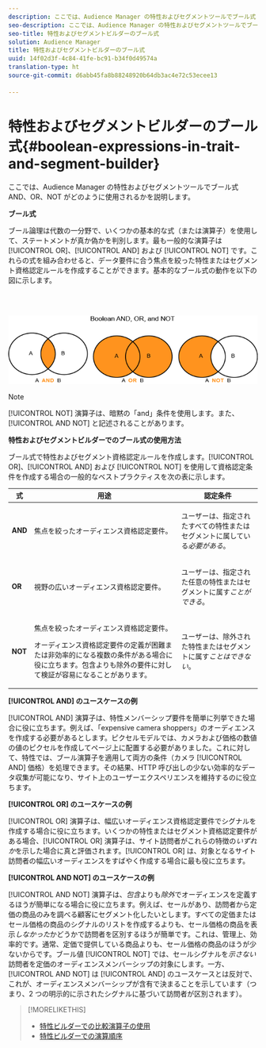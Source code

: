 ```yaml
---
description: ここでは、Audience Manager の特性およびセグメントツールでブール式 AND、OR、NOT がどのように使用されるかを説明します。
seo-description: ここでは、Audience Manager の特性およびセグメントツールでブール式 AND、OR、NOT がどのように使用されるかを説明します。
seo-title: 特性およびセグメントビルダーのブール式
solution: Audience Manager
title: 特性およびセグメントビルダーのブール式
uuid: 14f02d3f-4c84-41fe-bc91-b34f0d49574a
translation-type: ht
source-git-commit: d6abb45fa8b88248920b64db3ac4e72c53ecee13

---
```



# 特性およびセグメントビルダーのブール式{#boolean-expressions-in-trait-and-segment-builder}

ここでは、Audience Manager の特性およびセグメントツールでブール式 AND、OR、NOT がどのように使用されるかを説明します。

<!-- 

c_tb_boolean.xml

 -->

**ブール式**

ブール論理は代数の一分野で、いくつかの基本的な式（または演算子）を使用して、ステートメントが真か偽かを判別します。最も一般的な演算子は [!UICONTROL OR]、[!UICONTROL AND] および [!UICONTROL NOT] です。これらの式を組み合わせると、データ要件に合う焦点を絞った特性またはセグメント資格認定ルールを作成することができます。基本的なブール式の動作を以下の図に示します。

<br> 

![](assets/BooleanOverview_small.png)

>[!NOTE]
>
>[!UICONTROL NOT] 演算子は、暗黙の「and」条件を使用します。また、[!UICONTROL AND NOT] と記述されることがあります。

**特性およびセグメントビルダーでのブール式の使用方法**

ブール式で特性およびセグメント資格認定ルールを作成します。[!UICONTROL OR]、[!UICONTROL AND] および [!UICONTROL NOT] を使用して資格認定条件を作成する場合の一般的なベストプラクティスを次の表に示します。

<table id="table_C762872C98F54C4A86A2F1C840A86657"> 
 <thead> 
  <tr> 
   <th colname="col1" class="entry"> 式 </th> 
   <th colname="col2" class="entry"> 用途 </th> 
   <th colname="col3" class="entry"> 認定条件 </th> 
  </tr>
 </thead>
 <tbody> 
  <tr> 
   <td colname="col1"> <p><b><span class="wintitle"> AND</span></b> </p> </td> 
   <td colname="col2"> <p>焦点を絞ったオーディエンス資格認定要件。 </p> </td> 
   <td colname="col3"> <p>ユーザーは、指定されたすべての特性またはセグメントに属している<i>必要がある</i>。 </p> </td> 
  </tr> 
  <tr> 
   <td colname="col1"> <p><b><span class="wintitle"> OR</span></b> </p> </td> 
   <td colname="col2"> <p>視野の広いオーディエンス資格認定要件。 </p> </td> 
   <td colname="col3"> <p>ユーザーは、指定された任意の特性またはセグメントに属す<i>ことができる</i>。 </p> </td> 
  </tr> 
  <tr> 
   <td colname="col1"> <p><b><span class="wintitle"> NOT</span></b> </p> </td> 
   <td colname="col2"> <p>焦点を絞ったオーディエンス資格認定要件。 </p> <p>オーディエンス資格認定要件の定義が困難または非効率的になる複数の条件がある場合に役に立ちます。包含よりも除外の要件に対して検証が容易になることがあります。 </p> </td> 
   <td colname="col3"> <p>ユーザーは、除外された特性またはセグメントに属す<i>ことはできない</i>。 </p> </td> 
  </tr> 
 </tbody> 
</table>

**[!UICONTROL AND] のユースケースの例**

[!UICONTROL AND] 演算子は、特性メンバーシップ要件を簡単に列挙できた場合に役に立ちます。例えば、「expensive camera shoppers」のオーディエンスを作成する必要があるとします。ピクセルモデルでは、カメラおよび価格の数値の値のピクセルを作成してページ上に配置する必要がありました。これに対して、特性では、ブール演算子を適用して両方の条件（カメラ [!UICONTROL AND] 価格）を処理できます。その結果、HTTP 呼び出しの少ない効率的なデータ収集が可能になり、サイト上のユーザーエクスペリエンスを維持するのに役立ちます。

**[!UICONTROL OR] のユースケースの例**

[!UICONTROL OR] 演算子は、幅広いオーディエンス資格認定要件でシグナルを作成する場合に役に立ちます。いくつかの特性またはセグメント資格認定要件がある場合、[!UICONTROL OR] 演算子は、サイト訪問者がこれらの特徴の&#x200B;*いずれか*&#x200B;を示した場合に真と評価されます。[!UICONTROL OR] は、対象となるサイト訪問者の幅広いオーディエンスをすばやく作成する場合に最も役に立ちます。

**[!UICONTROL AND NOT] のユースケースの例**

[!UICONTROL AND NOT] 演算子は、*包含*&#x200B;よりも&#x200B;*除外*&#x200B;でオーディエンスを定義するほうが簡単になる場合に役に立ちます。例えば、セールがあり、訪問者から定価の商品のみを調べる顧客にセグメント化したいとします。すべての定価またはセール価格の商品のシグナルのリストを作成するよりも、セール価格の商品を表示&#x200B;*しなかった*&#x200B;かどうかで訪問者を区別するほうが簡単です。これは、管理上、効率的です。通常、定価で提供している商品よりも、セール価格の商品のほうが少ないからです。ブール値 [!UICONTROL NOT] では、セールシグナルを&#x200B;*示さない*&#x200B;訪問者を定価のオーディエンスメンバーシップの対象にします。一方、[!UICONTROL AND NOT] は [!UICONTROL AND] のユースケースとは反対で、これが、オーディエンスメンバーシップが含有で決まることを示しています（つまり、2 つの明示的に示されたシグナルに基づいて訪問者が区別されます）。

>[!MORELIKETHIS]
>
>* [特性ビルダーでの比較演算子の使用](../features/traits/trait-comparison-operators.md)
>* [特性ビルダーでの演算順序](../features/traits/trait-operator-precedence.md)

